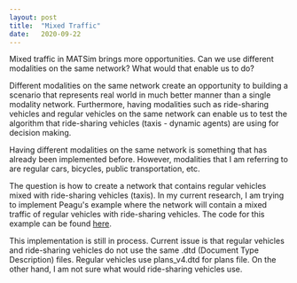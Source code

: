 ```yaml
---
layout: post
title:  "Mixed Traffic"
date:   2020-09-22
---
```


<p class="intro"><span class="dropcap">M</span>ixed traffic in MATSim brings more opportunities. Can we use different modalities on the same network? What would that enable us to do?</p>

<!-- just type out the text without html -->
Different modalities on the same network create an opportunity to building a scenario that represents real world in much better manner than a single modality network.
Furthermore, having modalities such as ride-sharing vehicles and regular vehicles on the same network can enable us to test the algorithm that ride-sharing vehicles (taxis - dynamic agents) are using for decision making.
 
Having different modalities on the same network is something that has already been implemented before. However, modalities that I am referring to are regular cars, bicycles, public transportation, etc. 

The question is how to create a network that contains regular vehicles mixed with ride-sharing vehicles (taxis). In my current research, I am trying to implement Peagu's example where the network will contain
a mixed traffic of regular vehicles with ride-sharing vehicles. The code for this example can be found <a href="https://github.com/NikolaAndro/MATSim" >here</a>.

This implementation is still in process. Current issue is that regular vehicles and ride-sharing vehicles do not use the same .dtd (Document Type Description) files. Regular vehicles use plans_v4.dtd for plans file. 
On the other hand, I am not sure what would ride-sharing vehicles use.
